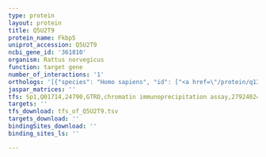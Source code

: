 ```yaml
---
type: protein
layout: protein
title: Q5U2T9
protein_name: Fkbp5
uniprot_accession: Q5U2T9
ncbi_gene_id: '361810'
organism: Rattus norvegicus
function: target gene
number_of_interactions: '1'
orthologs: '[{"species": "Homo sapiens", "id": ["<a href=\"/protein/q13451\">Q13451</a>"]}, {"species": "Mus musculus", "id": ["<a href=\"/protein/q64378\">Q64378</a>"]}, {"species": "Caenorhabditis elegans", "id": ["<a href=\"/protein/o45418\">O45418</a>"]}, {"species": "Drosophila melanogaster", "id": ["<a href=\"/protein/q9vl78\">Q9VL78</a>"]}]'
jaspar_matrices: ''
tfs: Sp1,Q01714,24790,GTRD,chromatin immunoprecipitation assay,27924024%5Buid%5D,No
targets: ''
tfs_download: tfs_of_Q5U2T9.tsv
targets_download: ''
bindingSites_download: ''
binding_sites_ls: ''

---
```

